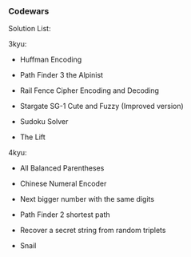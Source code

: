 ### Codewars

Solution List:

3kyu:

- Huffman Encoding

- Path Finder 3 the Alpinist

- Rail Fence Cipher Encoding and Decoding

- Stargate SG-1 Cute and Fuzzy (Improved version)

- Sudoku Solver

- The Lift

4kyu:

- All Balanced Parentheses

- Chinese Numeral Encoder
  
- Next bigger number with the same digits

- Path Finder 2 shortest path

- Recover a secret string from random triplets

- Snail





